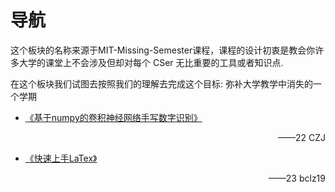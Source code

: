 # 导航

这个板块的名称来源于MIT-Missing-Semester课程，课程的设计初衷是教会你许多大学的课堂上不会涉及但却对每个 CSer 无比重要的工具或者知识点. 

在这个板块我们试图去按照我们的理解去完成这个目标: 弥补大学教学中消失的一个学期


* [《基于numpy的卷积神经网络手写数字识别》](基于numpy的卷积神经网络手写数字识别.pdf) <p align="right"> ——22 CZJ </p>
* [《快速上手LaTex》](LaTex.md) <p align="right"> ——23 bclz19 </p>
